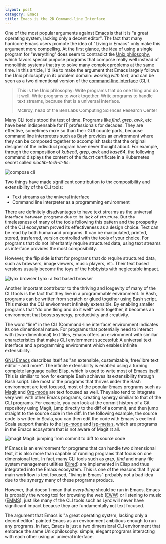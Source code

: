 ```yaml
---
layout: post
category: Emacs
title: Emacs is the 2D Command-line Interface
---
```


One of the most popular arguments against Emacs is that it is "a great
operating system, lacking only a decent editor". The fact that many
hardcore Emacs users promote the idea of "Living in Emacs" only make
this argument more compelling. At the first glance, the idea of using
a single program for "everything" does seem to contradict the [Unix
philosophy](https://en.wikipedia.org/wiki/Unix_philosophy), which
favors special purpose programs that compose really well instead of
monolithic systems that try to solve many complex problems at the same
time. In this article, I'd like to make the argument that Emacs
largely follows the Unix philosophy in its problem domain: _working
with text_, and can be seen as a two dimentional version of the
[command-line
interface](https://en.wikipedia.org/wiki/Command-line_interface)
(CLI).

> This is the Unix philosophy: Write programs that do one thing and do
> it well. Write programs to work together. Write programs to handle
> text streams, because that is a universal interface.
>
> McIlroy, head of the Bell Labs Computing Sciences Research Center

Many CLI tools stood the test of time. Programs like _find_, _grep_,
_awk_, etc have been indispensable for IT professionals for
decades. They are effective, sometimes more so than their GUI
counterparts, because command line interpreters such as
[Bash](https://en.wikipedia.org/wiki/Bourne_shell) provides an
environment where they can be composed together to accomplish tasks
that the original designer of the individual program have never
thought about. For example, through the composition of _kubectl_,
_grep_, _awk_ and _base64_, the following command displays the content
of the _tls.crt_ certificate in a Kubernetes secret called
_nioctib-tech-it-tls_:

<img src="{{ site.baseurl }}/images/compose-cli.png" alt="compose cli"/>

Two things have made significant contribution to the composibility and
extensibility of the CLI tools:

- Text streams as the univeral interface
- Command line interpreter as a programming environment

There are definitely disadvantages to have text streams as the
universal interface between programs due to its lack of structure. But
the timelessness of many of the tools following this pattern and the
prosperity of the CLI ecosystem proved its effectiveness as a design
choice. Text can be read by both human and programs. It can be
manipulated, printed, stored, trasferred, version controlled with the
tools of your choice. For programs that do not inheritantly require
structured data, using text streams as interface provides the most
composibility.

However, the flip side is that for programs that do require structured
data, such as browsers, image viewers, music players, etc. Their text
based versions usually become the toys of the hobbyists with
neglectable impact.

<img src="{{ site.baseurl }}/images/lynx-browser.png" alt="lynx browser"/>
<span class="image-label">Lynx: a text based browser</span>

Another important contributor to the thriving and longevity of many of
the CLI tools is the fact that they live in a programmable
environment. In Bash, programs can be written from scratch or glued
together using Bash script. This makes the CLI environment infinitely
extensible. By enabling smaller programs that "do one thing and do it
well" work together, it becomes an environment that boosts synergy,
productivity and creativity.

The word "line" in the CLI (Command-line interface) environment
indicates its one dimentional nature. For programs that potentially
need to interact with (two-dimentional) text files, Emacs offers an
environment with similiar characteristics that makes CLI enviornment
successful: A universal text interface and a programming environment
which enables infinite extensibility.

[GNU Emacs](https://en.wikipedia.org/wiki/GNU_Emacs) describes itself
as "an extensible, customizable, free/libre text editor - and more".
The infinite extensibility is enabled using a turning complete
language called [Elisp](https://en.wikipedia.org/wiki/Emacs_Lisp),
which is used to write most of Emacs itself. This is similiar to how
for example Bash achieves its extensibility through Bash script. Like
most of the programs that thrives under the Bash environment are text
focused, most of the popular Emacs programs such as
[Magit](https://magit.vc/) and [Org-mode](https://orgmode.org/) are
text focused as well. They also tend to integrate very well with other
Emacs programs, creating synergy similiar to that of the CLI
programs. For example, you can look at the commit history of a Git
repository using Magit, jump directly to the diff of a commit, and
then jump straight to the source code in the diff. In the following
example, the source code is written in Scala, you can then edit the
code with Emacs's exellent Scala support thanks to the
[lsp-mode](https://github.com/emacs-lsp/lsp-mode) and
[lsp-metals](https://github.com/emacs-lsp/lsp-metals), which are
programs in the Emacs ecosystem that is not aware of Magit at all.

<img src="{{ site.baseurl }}/images/magit-code.png" alt="magit"/>
<span class="image-label">Magit: jumping from commit to diff to source code</span>

If Emacs is an environment for programs that can handle two
dimensional text, it is also more than capable of running programs
that focus on one dimensional text. In fact, many CLI tools such as
_grep_, _find_ and many file system management utilities
([Dired](https://en.wikipedia.org/wiki/Dired)) are implemented in
Elisp and thus integrated into the Emacs ecosystem. This is one of
the reasons that if your main workflow is text focused, "living in
Emacs" probably not a bad idea due to the synergy many of these
programs produce.

However, that doesn't mean that _everything_ should be run in
Emacs. Emacs is probably the wrong tool for browsing the web
([EWW](https://www.gnu.org/software/emacs/manual/html_mono/eww.html))
or listening to music
([EMMS](https://en.wikipedia.org/wiki/EMMS_(media_player))),
just like many of the CLI tools such as Lynx will never have
significant impact because they are fundamentally not text focused.

The argument that Emacs is "a great operating system, lacking only a
decent editor" painted Emacs as an environment ambitious enough to run
any programs. In fact, Emacs is just a two dimensional CLI environment
that embrace the same Unix philosophy: simple, elegant programs
interacting with each other using an univeral interface.